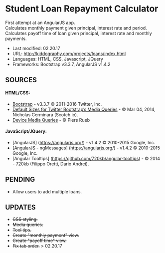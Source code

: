 # Student Loan Repayment Calculator #

First attempt at an AngularJS app.   
Calculates monthly payment given principal, interest rate and period.  
Calculates payoff time of loan given principal, interest rate and monthly payments.  

* Last modified: 02.20.17
* URL: http://kiddography.com/projects/loans/index.html
* Languages: HTML, CSS, Javascript, JQuery
* Frameworks: Bootstrap v3.3.7, AngularJS v1.4.2

## **SOURCES** ##

#### HTML/CSS: ####
* [Bootstrap](http://getbootstrap.com/) - v3.3.7 © 2011-2016 Twitter, Inc.
* [Default Sizes for Twitter Bootstrap’s Media Queries](https://scotch.io/tutorials/default-sizes-for-twitter-bootstraps-media-queries) - © Mar 04, 2014, Nicholas Cerminara (Scotch.io).
* [Device Media Queries](http://resizr.co/) - © Piers Rueb

#### JavaScript/JQuery: ####
* [AngularJS] (https://angularjs.org/) - v1.4.2 © 2010-2015 Google, Inc.
* [AngularJS - ngMessages] (https://angularjs.org/) - v1.4.2 © 2010-2015 Google, Inc.
* [Angular Tooltips] (https://github.com/720kb/angular-tooltips) - © 2014 - 720kb (Filippo Oretti, Dario Andrei).

## **PENDING** ##
* Allow users to add multiple loans.

## **UPDATES** ##
* ~~CSS styling.~~
* ~~Media queries.~~
* ~~Tool tips.~~
* ~~Create "monthly payment" view.~~
* ~~Create "payoff time" view.~~
* ~~Fix tab order.~~ > 02.20.17
